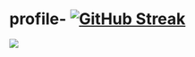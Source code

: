 # profile- [![GitHub Streak](https://streak-stats.demolab.com/?user=Nirmalfageria)](https://git.io/streak-stats)
[![](https://visitcount.itsvg.in/api?id=Nirmalfageria&label=Profile%20Views&color=0&icon=0&pretty=false)](https://visitcount.itsvg.in)
